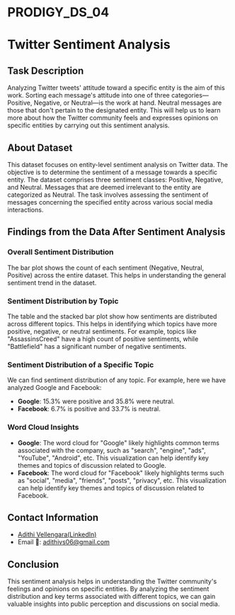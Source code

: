 # PRODIGY_DS_04

# Twitter Sentiment Analysis

## Task Description

Analyzing Twitter tweets' attitude toward a specific entity is the aim of this work. Sorting each message's attitude into one of three categories—Positive, Negative, or Neutral—is the work at hand. Neutral messages are those that don't pertain to the designated entity. This will help us to learn more about how the Twitter community feels and expresses opinions on specific entities by carrying out this sentiment analysis.

## About Dataset

This dataset focuses on entity-level sentiment analysis on Twitter data. The objective is to determine the sentiment of a message towards a specific entity. The dataset comprises three sentiment classes: Positive, Negative, and Neutral. Messages that are deemed irrelevant to the entity are categorized as Neutral. The task involves assessing the sentiment of messages concerning the specified entity across various social media interactions.

## Findings from the Data After Sentiment Analysis

### Overall Sentiment Distribution

The bar plot shows the count of each sentiment (Negative, Neutral, Positive) across the entire dataset. This helps in understanding the general sentiment trend in the dataset.

### Sentiment Distribution by Topic

The table and the stacked bar plot show how sentiments are distributed across different topics. This helps in identifying which topics have more positive, negative, or neutral sentiments. For example, topics like "AssassinsCreed" have a high count of positive sentiments, while "Battlefield" has a significant number of negative sentiments.

### Sentiment Distribution of a Specific Topic

We can find sentiment distribution of any topic. For example, here we have analyzed Google and Facebook:

- **Google**: 15.3% were positive and 35.8% were neutral.
- **Facebook**: 6.7% is positive and 33.7% is neutral.

### Word Cloud Insights

- **Google**: The word cloud for "Google" likely highlights common terms associated with the company, such as "search", "engine", "ads", "YouTube", "Android", etc. This visualization can help identify key themes and topics of discussion related to Google.
- **Facebook**: The word cloud for "Facebook" likely highlights terms such as "social", "media", "friends", "posts", "privacy", etc. This visualization can help identify key themes and topics of discussion related to Facebook.
## Contact Information
- <a href="https://www.linkedin.com/in/adithi-v-345604257/">Adithi Vellengara(LinkedIn)</a>
- Email 📧: adithivs06@gmail.com

## Conclusion

This sentiment analysis helps in understanding the Twitter community's feelings and opinions on specific entities. By analyzing the sentiment distribution and key terms associated with different topics, we can gain valuable insights into public perception and discussions on social media.
